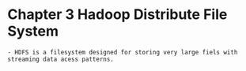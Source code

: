 # Chapter 3 Hadoop Distribute File System  
	- HDFS is a filesystem designed for storing very large fiels with streaming data acess patterns.

